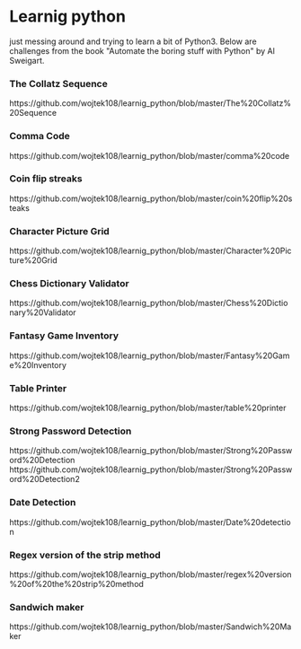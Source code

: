 # Learnig python
just messing around and trying to learn a bit of Python3. Below are challenges from the book "Automate the boring stuff with Python" by Al Sweigart.

<h3>The Collatz Sequence</h3>
https://github.com/wojtek108/learnig_python/blob/master/The%20Collatz%20Sequence



<h3>Comma Code</h3>
https://github.com/wojtek108/learnig_python/blob/master/comma%20code


<h3>Coin flip streaks</h3>
https://github.com/wojtek108/learnig_python/blob/master/coin%20flip%20steaks

<h3>Character Picture Grid</h3>
https://github.com/wojtek108/learnig_python/blob/master/Character%20Picture%20Grid

<h3>Chess Dictionary Validator</h3>
https://github.com/wojtek108/learnig_python/blob/master/Chess%20Dictionary%20Validator

<h3>Fantasy Game Inventory</h3>
https://github.com/wojtek108/learnig_python/blob/master/Fantasy%20Game%20Inventory

<h3>Table Printer</h3>
https://github.com/wojtek108/learnig_python/blob/master/table%20printer

<h3>Strong Password Detection</h3>
https://github.com/wojtek108/learnig_python/blob/master/Strong%20Password%20Detection
https://github.com/wojtek108/learnig_python/blob/master/Strong%20Password%20Detection2

<h3>Date Detection</h3>
https://github.com/wojtek108/learnig_python/blob/master/Date%20detection

<h3>Regex version of the strip method</h3>
https://github.com/wojtek108/learnig_python/blob/master/regex%20version%20of%20the%20strip%20method

<h3>Sandwich maker</h3>
https://github.com/wojtek108/learnig_python/blob/master/Sandwich%20Maker
